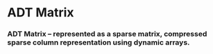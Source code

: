 # ADT Matrix

### ADT Matrix – represented as a sparse matrix, compressed sparse column representation using dynamic arrays.
